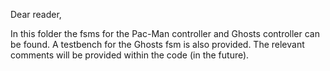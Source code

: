 Dear reader,

In this folder the fsms for the Pac-Man controller and Ghosts controller can be found. A testbench for the Ghosts fsm is also provided. The relevant comments will be provided within the code (in the future).
